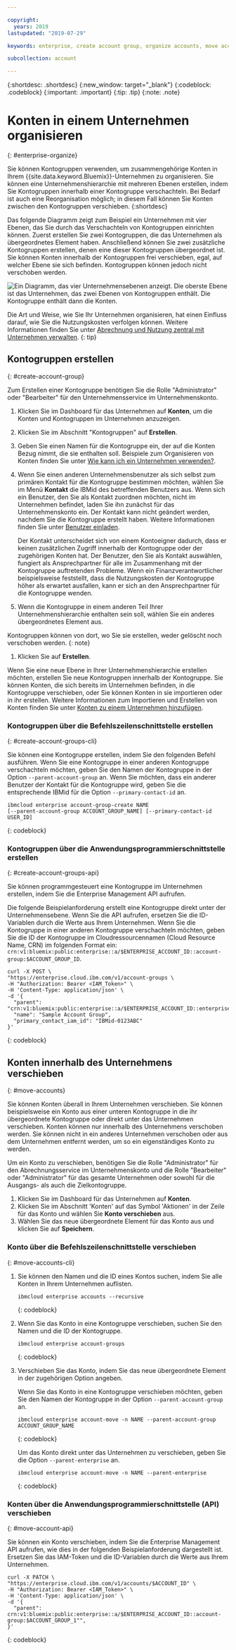 ```yaml
---

copyright:
  years: 2019
lastupdated: "2019-07-29"

keywords: enterprise, create account group, organize accounts, move accounts

subcollection: account

---
```


{:shortdesc: .shortdesc}
{:new_window: target="_blank"}
{:codeblock: .codeblock}
{:important: .important}
{:tip: .tip}
{:note: .note}

# Konten in einem Unternehmen organisieren
{: #enterprise-organize}

Sie können Kontogruppen verwenden, um zusammengehörige Konten in Ihrem {{site.data.keyword.Bluemix}}-Unternehmen zu organisieren. Sie können eine Unternehmenshierarchie mit mehreren Ebenen erstellen, indem Sie Kontogruppen innerhalb einer Kontogruppe verschachteln. Bei Bedarf ist auch eine Reorganisation möglich; in diesem Fall können Sie Konten zwischen den Kontogruppen verschieben.
{:shortdesc}

Das folgende Diagramm zeigt zum Beispiel ein Unternehmen mit vier Ebenen, das Sie durch das Verschachteln von Kontogruppen einrichten können. Zuerst erstellen Sie zwei Kontogruppen, die das Unternehmen als übergeordnetes Element haben. Anschließend können Sie zwei zusätzliche Kontogruppen erstellen, denen eine dieser Kontogruppen übergeordnet ist. Sie können Konten innerhalb der Kontogruppen frei verschieben, egal, auf welcher Ebene sie sich befinden. Kontogruppen können jedoch nicht verschoben werden.

![Ein Diagramm, das vier Unternehmensebenen anzeigt. Die oberste Ebene ist das Unternehmen, das zwei Ebenen von Kontogruppen enthält. Die Kontogruppe enthält dann die Konten.](images/enterprise-hierarchy.svg "Unternehmensebenen werden durch Hinzufügen von Kontogruppen erstellt.")

Die Art und Weise, wie Sie Ihr Unternehmen organisieren, hat einen Einfluss darauf, wie Sie die Nutzungskosten verfolgen können. Weitere Informationen finden Sie unter [Abrechnung und Nutzung zentral mit Unternehmen verwalten](/docs/billing-usage?topic=billing-usage-enterprise).
{: tip}

## Kontogruppen erstellen
{: #create-account-group}

Zum Erstellen einer Kontogruppe benötigen Sie die Rolle "Administrator" oder "Bearbeiter" für den Unternehmensservice im Unternehmenskonto.

1. Klicken Sie im Dashboard für das Unternehmen auf **Konten**, um die Konten und Kontogruppen im Unternehmen anzuzeigen.
1. Klicken Sie im Abschnitt "Kontogruppen" auf **Erstellen**.
1. Geben Sie einen Namen für die Kontogruppe ein, der auf die Konten Bezug nimmt, die sie enthalten soll. Beispiele zum Organisieren von Konten finden Sie unter [Wie kann ich ein Unternehmen verwenden?](/docs/account?topic=account-enterprise#enterprise-use-cases).
1. Wenn Sie einen anderen Unternehmensbenutzer als sich selbst zum primären Kontakt für die Kontogruppe bestimmen möchten, wählen Sie im Menü **Kontakt** die IBMid des betreffenden Benutzers aus. Wenn sich ein Benutzer, den Sie als Kontakt zuordnen möchten, nicht im Unternehmen befindet, laden Sie ihn zunächst für das Unternehmenskonto ein. Der Kontakt kann nicht geändert werden, nachdem Sie die Kontogruppe erstellt haben. Weitere Informationen finden Sie unter [Benutzer einladen](/docs/iam?topic=iam-iamuserinv).

   Der Kontakt unterscheidet sich von einem Kontoeigner dadurch, dass er keinen zusätzlichen Zugriff innerhalb der Kontogruppe oder der zugehörigen Konten hat. Der Benutzer, den Sie als Kontakt auswählen, fungiert als Ansprechpartner für alle im Zusammenhang mit der Kontogruppe auftretenden Probleme. Wenn ein Finanzverantwortlicher beispielsweise feststellt, dass die Nutzungskosten der Kontogruppe höher als erwartet ausfallen, kann er sich an den Ansprechpartner für die Kontogruppe wenden.


1. Wenn die Kontogruppe in einem anderen Teil Ihrer Unternehmenshierarchie enthalten sein soll, wählen Sie ein anderes übergeordnetes Element aus.

  Kontogruppen können von dort, wo Sie sie erstellen, weder gelöscht noch verschoben werden.
  {: note}
1. Klicken Sie auf **Erstellen**.

Wenn Sie eine neue Ebene in Ihrer Unternehmenshierarchie erstellen möchten, erstellen Sie neue Kontogruppen innerhalb der Kontogruppe. Sie können Konten, die sich bereits im Unternehmen befinden, in die Kontogruppe verschieben, oder Sie können Konten in sie importieren oder in ihr erstellen. Weitere Informationen zum Importieren und Erstellen von Konten finden Sie unter [Konten zu einem Unternehmen hinzufügen](/docs/account?topic=account-enterprise-add).

### Kontogruppen über die Befehlszeilenschnittstelle erstellen
{: #create-account-groups-cli}

Sie können eine Kontogruppe erstellen, indem Sie den folgenden Befehl ausführen. Wenn Sie eine Kontogruppe in einer anderen Kontogruppe verschachteln möchten, geben Sie den Namen der Kontogruppe in der Option `--parent-account-group` an. Wenn Sie möchten, dass ein anderer Benutzer der Kontakt für die Kontogruppe wird, geben Sie die entsprechende IBMid für die Option `--primary-contact-id` an.

```
ibmcloud enterprise account-group-create NAME
[--parent-account-group ACCOUNT_GROUP_NAME] [--primary-contact-id USER_ID]
```
{: codeblock}

### Kontogruppen über die Anwendungsprogrammierschnittstelle erstellen
{: #create-account-groups-api}

Sie können programmgesteuert eine Kontogruppe im Unternehmen erstellen, indem Sie die Enterprise Management API aufrufen.

Die folgende Beispielanforderung erstellt eine Kontogruppe direkt unter der Unternehmensebene. Wenn Sie die API aufrufen, ersetzen Sie die ID-Variablen durch die Werte aus Ihrem Unternehmen. Wenn Sie die Kontogruppe in einer anderen Kontogruppe verschachteln möchten, geben Sie die ID der Kontogruppe im Cloudressourcennamen (Cloud Resource Name, CRN) im folgenden Format ein: `crn:v1:bluemix:public:enterprise::a/$ENTERPRISE_ACCOUNT_ID::account-group:$ACCOUNT_GROUP_ID`.

```
curl -X POST \
"https://enterprise.cloud.ibm.com/v1/account-groups \
-H "Authorization: Bearer <IAM_Token>" \
-H 'Content-Type: application/json' \
-d '{
  "parent": "crn:v1:bluemix:public:enterprise::a/$ENTERPRISE_ACCOUNT_ID::enterprise:$ENTERPRISE_ID",
  "name": "Sample Account Group",
  "primary_contact_iam_id": "IBMid-0123ABC"
}'
```
{: codeblock}

<!-- For detailed information about the API, see [Enterprise Management API](https://{DomainName}/apidocs/enterprise-apis/enterprise#create-an-account-group){: external}.-->

## Konten innerhalb des Unternehmens verschieben
{: #move-accounts}

Sie können Konten überall in Ihrem Unternehmen verschieben. Sie können beispielsweise ein Konto aus einer unteren Kontogruppe in die ihr übergeordnete Kontogruppe oder direkt unter das Unternehmen verschieben. Konten können nur innerhalb des Unternehmens verschoben werden. Sie können nicht in ein anderes Unternehmen verschoben oder aus dem Unternehmen entfernt werden, um so ein eigenständiges Konto zu werden.

Um ein Konto zu verschieben, benötigen Sie die Rolle "Administrator" für den Abrechnungsservice im Unternehmenskonto und die Rolle "Bearbeiter" oder "Administrator" für das gesamte Unternehmen oder sowohl für die Ausgangs- als auch die Zielkontogruppe.

1. Klicken Sie im Dashboard für das Unternehmen auf **Konten**.
1. Klicken Sie im Abschnitt 'Konten' auf das Symbol 'Aktionen' in der Zeile für das Konto und wählen Sie **Konto verschieben** aus.
1. Wählen Sie das neue übergeordnete Element für das Konto aus und klicken Sie auf **Speichern**.

### Konto über die Befehlszeilenschnittstelle verschieben
{: #move-accounts-cli}

1. Sie können den Namen und die ID eines Kontos suchen, indem Sie alle Konten in Ihrem Unternehmen auflisten.

   ```
   ibmcloud enterprise accounts --recursive
   ```
   {: codeblock}
1. Wenn Sie das Konto in eine Kontogruppe verschieben, suchen Sie den Namen und die ID der Kontogruppe.

   ```
   ibmcloud enterprise account-groups
   ```
   {: codeblock}
1. Verschieben Sie das Konto, indem Sie das neue übergeordnete Element in der zugehörigen Option angeben.

   Wenn Sie das Konto in eine Kontogruppe verschieben möchten, geben Sie den Namen der Kontogruppe in der Option `--parent-account-group` an.

   ```
   ibmcloud enterprise account-move -n NAME --parent-account-group ACCOUNT_GROUP_NAME
   ```
   {: codeblock}

   Um das Konto direkt unter das Unternehmen zu verschieben, geben Sie die Option `--parent-enterprise` an.

   ```
   ibmcloud enterprise account-move -n NAME --parent-enterprise
   ```
   {: codeblock}

### Konten über die Anwendungsprogrammierschnittstelle (API) verschieben
{: #move-account-api}

Sie können ein Konto verschieben, indem Sie die Enterprise Management API aufrufen, wie dies in der folgenden Beispielanforderung dargestellt ist. Ersetzen Sie das IAM-Token und die ID-Variablen durch die Werte aus Ihrem Unternehmen.

```
curl -X PATCH \
"https://enterprise.cloud.ibm.com/v1/accounts/$ACCOUNT_ID" \
-H "Authorization: Bearer <IAM_Token>" \
-H 'Content-Type: application/json' \
-d '{
  "parent": crn:v1:bluemix:public:enterprise::a/$ENTERPRISE_ACCOUNT_ID::account-group:$ACCOUNT_GROUP_1"",
}'
```
{: codeblock}

<!-- For detailed information about the API, see [Enterprise Management API](https://{DomainName}/apidocs/enterprise-apis/enterprise#move-an-account-with-the-enterprise){: external}. -->
